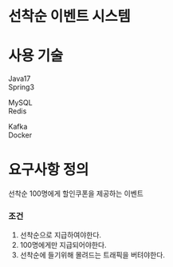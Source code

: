 # 선착순 이벤트 시스템

# 사용 기술
Java17  
Spring3  

MySQL  
Redis  

Kafka  
Docker  

# 요구사항 정의
선착순 100명에게 할인쿠폰을 제공하는 이벤트
### 조건
1. 선착순으로 지급하여야한다.
2. 100명에게만 지급되어야한다.
3. 선착순에 들기위해 몰려드는 트래픽을 버텨야한다.